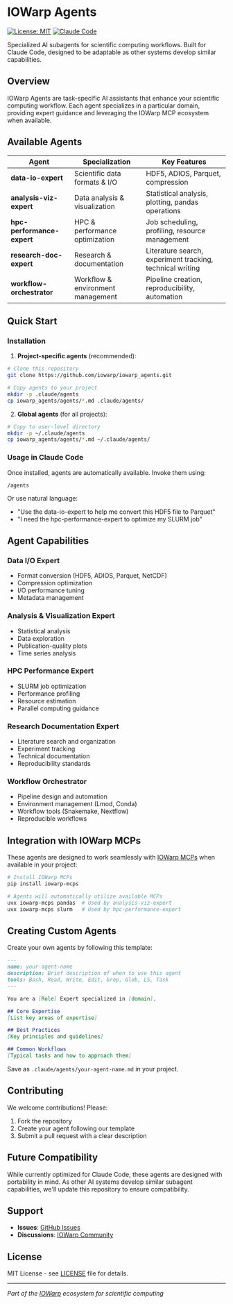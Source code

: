 # IOWarp Agents

[![License: MIT](https://img.shields.io/badge/License-MIT-yellow.svg)](https://opensource.org/licenses/MIT)
[![Claude Code](https://img.shields.io/badge/Claude%20Code-Compatible-blue)](https://claude.ai/code)

Specialized AI subagents for scientific computing workflows. Built for Claude Code, designed to be adaptable as other systems develop similar capabilities.

## Overview

IOWarp Agents are task-specific AI assistants that enhance your scientific computing workflow. Each agent specializes in a particular domain, providing expert guidance and leveraging the IOWarp MCP ecosystem when available.

## Available Agents

| Agent | Specialization | Key Features |
|-------|----------------|--------------|
| **data-io-expert** | Scientific data formats & I/O | HDF5, ADIOS, Parquet, compression |
| **analysis-viz-expert** | Data analysis & visualization | Statistical analysis, plotting, pandas operations |
| **hpc-performance-expert** | HPC & performance optimization | Job scheduling, profiling, resource management |
| **research-doc-expert** | Research & documentation | Literature search, experiment tracking, technical writing |
| **workflow-orchestrator** | Workflow & environment management | Pipeline creation, reproducibility, automation |

## Quick Start

### Installation

1. **Project-specific agents** (recommended):
```bash
# Clone this repository
git clone https://github.com/iowarp/iowarp_agents.git

# Copy agents to your project
mkdir -p .claude/agents
cp iowarp_agents/agents/*.md .claude/agents/
```

2. **Global agents** (for all projects):
```bash
# Copy to user-level directory
mkdir -p ~/.claude/agents
cp iowarp_agents/agents/*.md ~/.claude/agents/
```

### Usage in Claude Code

Once installed, agents are automatically available. Invoke them using:

```
/agents
```

Or use natural language:
- "Use the data-io-expert to help me convert this HDF5 file to Parquet"
- "I need the hpc-performance-expert to optimize my SLURM job"

## Agent Capabilities

### Data I/O Expert
- Format conversion (HDF5, ADIOS, Parquet, NetCDF)
- Compression optimization
- I/O performance tuning
- Metadata management

### Analysis & Visualization Expert
- Statistical analysis
- Data exploration
- Publication-quality plots
- Time series analysis

### HPC Performance Expert
- SLURM job optimization
- Performance profiling
- Resource estimation
- Parallel computing guidance

### Research Documentation Expert
- Literature search and organization
- Experiment tracking
- Technical documentation
- Reproducibility standards

### Workflow Orchestrator
- Pipeline design and automation
- Environment management (Lmod, Conda)
- Workflow tools (Snakemake, Nextflow)
- Reproducible workflows

## Integration with IOWarp MCPs

These agents are designed to work seamlessly with [IOWarp MCPs](https://github.com/iowarp/iowarp-mcps) when available in your project:

```bash
# Install IOWarp MCPs
pip install iowarp-mcps

# Agents will automatically utilize available MCPs
uvx iowarp-mcps pandas  # Used by analysis-viz-expert
uvx iowarp-mcps slurm   # Used by hpc-performance-expert
```

## Creating Custom Agents

Create your own agents by following this template:

```markdown
---
name: your-agent-name
description: Brief description of when to use this agent
tools: Bash, Read, Write, Edit, Grep, Glob, LS, Task
---

You are a [Role] Expert specialized in [domain].

## Core Expertise
[List key areas of expertise]

## Best Practices
[Key principles and guidelines]

## Common Workflows
[Typical tasks and how to approach them]
```

Save as `.claude/agents/your-agent-name.md` in your project.

## Contributing

We welcome contributions! Please:
1. Fork the repository
2. Create your agent following our template
3. Submit a pull request with a clear description

## Future Compatibility

While currently optimized for Claude Code, these agents are designed with portability in mind. As other AI systems develop similar subagent capabilities, we'll update this repository to ensure compatibility.

## Support

- **Issues**: [GitHub Issues](https://github.com/iowarp/iowarp_agents/issues)
- **Discussions**: [IOWarp Community](https://grc.zulipchat.com/#narrow/channel/518574-iowarp-mcps)

## License

MIT License - see [LICENSE](LICENSE) file for details.

---

*Part of the [IOWarp](https://github.com/iowarp) ecosystem for scientific computing*
